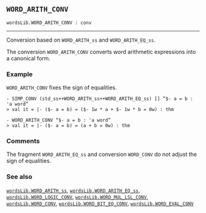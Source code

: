 ## `WORD_ARITH_CONV`

``` hol4
wordsLib.WORD_ARITH_CONV : conv
```

------------------------------------------------------------------------

Conversion based on `WORD_ARITH_ss` and `WORD_ARITH_EQ_ss`.

The conversion `WORD_ARITH_CONV` converts word arithmetic expressions
into a canonical form.

### Example

`WORD_ARITH_CONV` fixes the sign of equalities.

``` hol4
- SIMP_CONV (std_ss++WORD_ARITH_ss++WORD_ARITH_EQ_ss) [] “$- a = b : 'a word”
> val it = |- ($- a = b) = ($- 1w * a + $- 1w * b = 0w) : thm

- WORD_ARITH_CONV “$- a = b : 'a word”
> val it = |- ($- a = b) = (a + b = 0w) : thm
```

### Comments

The fragment `WORD_ARITH_EQ_ss` and conversion `WORD_CONV` do not adjust
the sign of equalities.

### See also

[`wordsLib.WORD_ARITH_ss`](#wordsLib.WORD_ARITH_ss),
[`wordsLib.WORD_ARITH_EQ_ss`](#wordsLib.WORD_ARITH_EQ_ss),
[`wordsLib.WORD_LOGIC_CONV`](#wordsLib.WORD_LOGIC_CONV),
[`wordsLib.WORD_MUL_LSL_CONV`](#wordsLib.WORD_MUL_LSL_CONV),
[`wordsLib.WORD_CONV`](#wordsLib.WORD_CONV),
[`wordsLib.WORD_BIT_EQ_CONV`](#wordsLib.WORD_BIT_EQ_CONV),
[`wordsLib.WORD_EVAL_CONV`](#wordsLib.WORD_EVAL_CONV)
